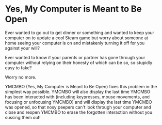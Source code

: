 # Yes, My Computer is Meant to Be Open
Ever wanted to go out to get dinner or something and wanted to keep your computer on to update a cool Steam game but worry about someone at home seeing your computer is on and mistakenly turning it off for you against your will?

Ever wanted to know if your parents or partner has gone through your computer without relying on their honesty of which can be so, so stupidly easy to fake?

Worry no more.

YMCMBO (Yes, My Computer is Meant to Be Open) fixes this problem in the simplest way possible. YMCMBO will also display the last time YMCMBO has been interacted with (including keypresses, mouse movements, and focusing or unfocusing YMCMBO) and will display the last time YMCMBO was opened, so that nosy peepers can't look through your computer and close and reopen YMCMBO to erase the forgotten interaction without you sussing them out!
